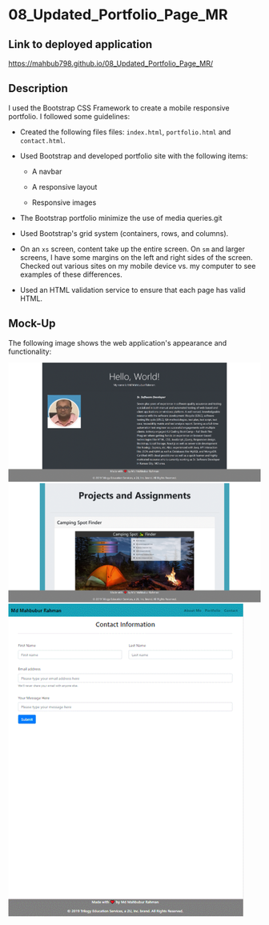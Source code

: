 # 08_Updated_Portfolio_Page_MR

## Link to deployed application

https://mahbub798.github.io/08_Updated_Portfolio_Page_MR/


## Description 

I used the Bootstrap CSS Framework to create a mobile responsive portfolio. I followed some guidelines:

* Created the following files files: `index.html`, `portfolio.html` and `contact.html`.

* Used Bootstrap and developed portfolio site with the following items:

   * A navbar

   * A responsive layout

   * Responsive images

* The Bootstrap portfolio minimize the use of media queries.git

* Used Bootstrap's grid system (containers, rows, and columns).

* On an `xs` screen, content take up the entire screen. On `sm` and larger screens, I have some margins on the left and right sides of the screen. Checked out various sites on my mobile device vs. my computer to see examples of these differences.

* Used an HTML validation service to ensure that each page has valid HTML.

## Mock-Up

The following image shows the web application's appearance and functionality:

![responsive portifolio demo](./assets/images/AboutMe.gif)
![responsive portifolio demo](./assets/images/Portfolio.gif)
![responsive portifolio demo](./assets/images/Contact.gif)
